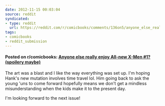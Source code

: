 ```yaml
---
date: 2012-11-15 00:03:04
source: reddit
syndicated:
- type: reddit
  url: https://reddit.com/r/comicbooks/comments/136on5/anyone_else_really_enjoy_allnew_xmen_1_spoilery/
tags:
- comicbooks
- reddit_submission
---
```


#### Posted on r/comicbooks: [Anyone else really enjoy All-new X-Men #1? (spoilery maybe)](https://reddit.com/r/comicbooks/comments/136on5/anyone_else_really_enjoy_allnew_xmen_1_spoilery/)

The art was a blast and I like the way everything was set up. I'm hoping Hank's new mutation involves time travel lol. Him going back to ask the young 'uns to come forward hopefully means we don't get a mindless misunderstanding when the kids make it to the present day. 

I'm looking forward to the next issue!